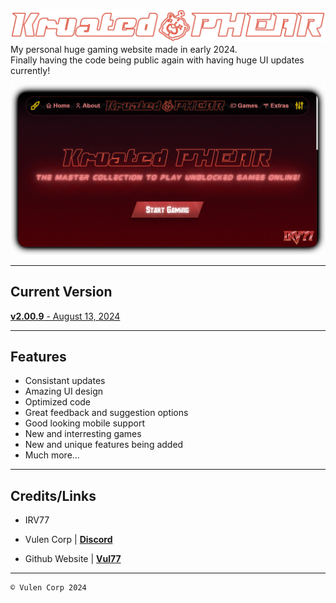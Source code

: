 ![KRUATED PHEAR](.github/assets/header.png)<br>
 My personal huge gaming website made in early 2024.<br>
 Finally having the code being public again with having huge UI updates currently!


<img src=".github/assets/preview.png" alt="Preview Photo"><br>

<hr>

 ## Current Version
[__v2.00.9__ - August 13, 2024](https://vulen77.web.app/pages/changelog.html)

<hr>

## Features

- Consistant updates
- Amazing UI design
- Optimized code
- Great feedback and suggestion options
- Good looking mobile support
- New and interresting games
- New and unique features being added
- Much more...

 <hr>

## Credits/Links

- IRV77

- Vulen Corp | [__Discord__](https://discord.gg/xuu8TnSY4b)

- Github Website | [__Vul77__](https://irv77.github.io)

<hr>

```
© Vulen Corp 2024
```